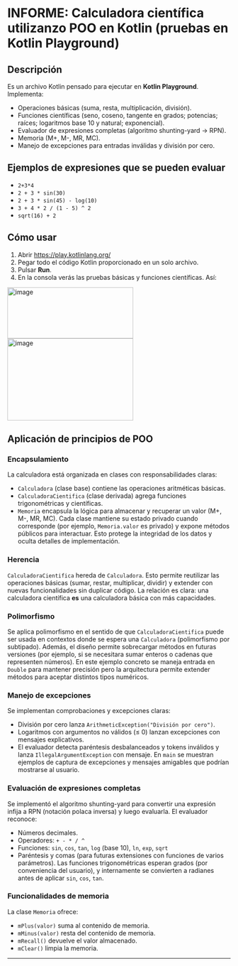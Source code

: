 # INFORME: Calculadora científica utilizanzo POO en Kotlin (pruebas en Kotlin Playground)

## Descripción
Es un archivo Kotlin pensado para ejecutar en **Kotlin Playground**. Implementa:

- Operaciones básicas (suma, resta, multiplicación, división).
- Funciones científicas (seno, coseno, tangente en grados; potencias; raíces; logaritmos base 10 y natural; exponencial).
- Evaluador de expresiones completas (algoritmo shunting-yard → RPN).
- Memoria (M+, M-, MR, MC).
- Manejo de excepciones para entradas inválidas y división por cero.

## Ejemplos de expresiones que se pueden evaluar
- `2+3*4`
- `2 + 3 * sin(30)`
- `2 + 3 * sin(45) - log(10)`
- `3 + 4 * 2 / (1 - 5) ^ 2`
- `sqrt(16) + 2`

## Cómo usar
1. Abrir https://play.kotlinlang.org/
2. Pegar todo el código Kotlin proporcionado en un solo archivo.
3. Pulsar **Run**.
4. En la consola verás las pruebas básicas y funciones científicas.
Así:
  <img width="284" height="115" alt="image" src="https://github.com/user-attachments/assets/8056fef9-aae8-4e8e-89fa-2fe827f2b41a" />
  <img width="284" height="185" alt="image" src="https://github.com/user-attachments/assets/196fcc03-950e-45de-bab9-abd5773d2d2a" />

## Aplicación de principios de POO

### Encapsulamiento
La calculadora está organizada en clases con responsabilidades claras:
- `Calculadora` (clase base) contiene las operaciones aritméticas básicas.
- `CalculadoraCientifica` (clase derivada) agrega funciones trigonométricas y científicas.
- `Memoria` encapsula la lógica para almacenar y recuperar un valor (M+, M-, MR, MC).
Cada clase mantiene su estado privado cuando corresponde (por ejemplo, `Memoria.valor` es privado) y expone métodos públicos para interactuar. Esto protege la integridad de los datos y oculta detalles de implementación.

### Herencia
`CalculadoraCientifica` hereda de `Calculadora`. Esto permite reutilizar las operaciones básicas (sumar, restar, multiplicar, dividir) y extender con nuevas funcionalidades sin duplicar código. La relación es clara: una calculadora científica **es** una calculadora básica con más capacidades.

### Polimorfismo
Se aplica polimorfismo en el sentido de que `CalculadoraCientifica` puede ser usada en contextos donde se espera una `Calculadora` (polimorfismo por subtipado). Además, el diseño permite sobrecargar métodos en futuras versiones (por ejemplo, si se necesitara sumar enteros o cadenas que representen números). En este ejemplo concreto se maneja entrada en `Double` para mantener precisión pero la arquitectura permite extender métodos para aceptar distintos tipos numéricos.

### Manejo de excepciones
Se implementan comprobaciones y excepciones claras:
- División por cero lanza `ArithmeticException("División por cero")`.
- Logaritmos con argumentos no válidos (≤ 0) lanzan excepciones con mensajes explicativos.
- El evaluador detecta paréntesis desbalanceados y tokens inválidos y lanza `IllegalArgumentException` con mensaje.
En `main` se muestran ejemplos de captura de excepciones y mensajes amigables que podrían mostrarse al usuario.

### Evaluación de expresiones completas
Se implementó el algoritmo shunting-yard para convertir una expresión infija a RPN (notación polaca inversa) y luego evaluarla. El evaluador reconoce:
- Números decimales.
- Operadores: `+ - * / ^`
- Funciones: `sin`, `cos`, `tan`, `log` (base 10), `ln`, `exp`, `sqrt`
- Paréntesis y comas (para futuras extensiones con funciones de varios parámetros).
Las funciones trigonométricas esperan grados (por conveniencia del usuario), y internamente se convierten a radianes antes de aplicar `sin`, `cos`, `tan`.

### Funcionalidades de memoria
La clase `Memoria` ofrece:
- `mPlus(valor)` suma al contenido de memoria.
- `mMinus(valor)` resta del contenido de memoria.
- `mRecall()` devuelve el valor almacenado.
- `mClear()` limpia la memoria.
---





